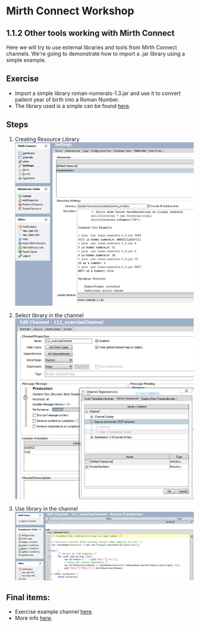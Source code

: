 # Mirth Connect Workshop

## 1.1.2 Other tools working with Mirth Connect

Here we will try to use external libraries and tools from Mirth Connect channels. We're going to demonstrate how to import a .jar library using a simple example.

## Exercise
  * Import a simple library roman-numerals-1.3.jar and use it to convert patient year of birth into a Roman Number.
  * The library used is a simple can be found [here](http://frequal.com/RomanNumerals/index.html).

## Steps
  1. Creating Resource Library
  ![Creating Resource Library](https://github.com/heisenbergDev/MirthConnectWorkshop/blob/master/Exercises/Chapter1/1.1.2_OtherToolsFromMC/1.LibraryResources.JPG)

  2. Select library in the channel
  ![Select library in the channel](https://github.com/heisenbergDev/MirthConnectWorkshop/blob/master/Exercises/Chapter1/1.1.2_OtherToolsFromMC/2.SelectChannel.JPG)

  3. Use library in the channel ![Use library in the channel](https://github.com/heisenbergDev/MirthConnectWorkshop/blob/master/Exercises/Chapter1/1.1.2_OtherToolsFromMC/3.useLibraryResource.JPG)

## Final items:
  * Exercise example channel [here](https://github.com/heisenbergDev/MirthConnectWorkshop/blob/master/Exercises/Chapter1/1.1.2_OtherToolsFromMC/112_exerciseChannel.xml).
  * More info [here](http://www.mirthcorp.com/community/wiki/display/mirth/How+to+create+and+invoke+custom+Java+code+in+Mirth+Connect).
